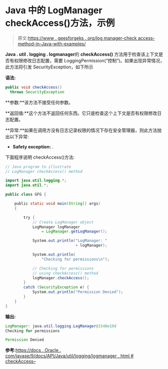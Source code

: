 # Java 中的 LogManager checkAccess()方法，示例

> 原文:[https://www . geesforgeks . org/log manager-check access-method-in-Java-with-examples/](https://www.geeksforgeeks.org/logmanager-checkaccess-method-in-java-with-examples/)

**Java . util . logging . logmanager**的 **checkAccess()** 方法用于检查该上下文是否有权限修改日志配置，需要 LoggingPermission(“控制”)。如果出现异常情况，此方法将引发 SecurityException，如下所示

**语法:**

```java
public void checkAccess()
  throws SecurityException

```

**参数:**该方法不接受任何参数。

**返回值:**这个方法不返回任何东西。它只是检查这个上下文是否有权限修改日志配置。

**异常:**如果在调用方没有日志记录权限的情况下存在安全管理器，则此方法抛出以下异常:

*   **Safety exception:** .

下面程序说明 checkAccess()方法:

```java
// Java program to illustrate
// LogManager checkAccess() method

import java.util.logging.*;
import java.util.*;

public class GFG {

    public static void main(String[] args)
    {

        try {
            // Create LogManager object
            LogManager logManager
                = LogManager.getLogManager();

            System.out.println("LogManager: "
                               + logManager);

            System.out.println(
                "Checking for permissions\n");

            // Checking for permissions
            // using checkAccess() method
            logManager.checkAccess();
        }
        catch (SecurityException e) {
            System.out.println("Permission Denied");
        }
    }
}
```

**输出:**

```java
LogManager: java.util.logging.LogManager@1540e19d
Checking for permissions

Permission Denied

```

**参考:**[https://docs . Oracle . com/javase/9/docs/API/Java/util/logging/logmanager . html # checkAccess–](https://docs.oracle.com/javase/9/docs/api/java/util/logging/LogManager.html#checkAccess--)